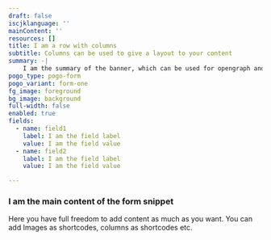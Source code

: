 ```yaml
---
draft: false
iscjklanguage: ''
mainContent: ''
resources: []
title: I am a row with columns
subtitle: Columns can be used to give a layout to your content
summary: -|
    I am the summary of the banner, which can be used for opengraph and SEO descriptions
pogo_type: pogo-form
pogo_variant: form-one
fg_image: foreground
bg_image: background
full-width: false
enabled: true
fields:
  - name: field1
    label: I am the field label
    value: I am the field value
  - name: field2
    label: I am the field label
    value: I am the field value

---
```

### I am the main content of the form snippet

Here you have full freedom to add content as much as you want.
You can add  Images as shortcodes, columns as shortcodes etc.
